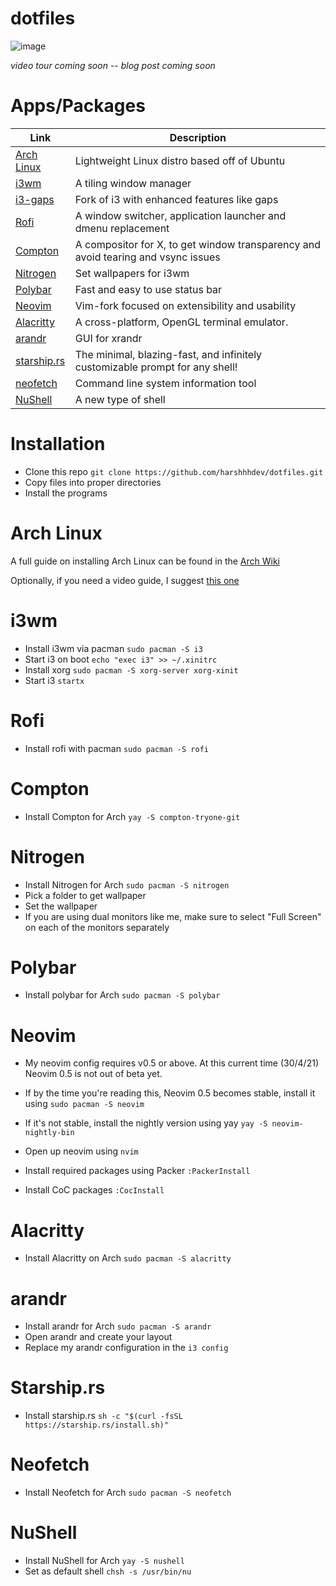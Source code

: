 # dotfiles

![image](https://user-images.githubusercontent.com/69592270/122867380-651bae00-d2f7-11eb-9795-9fd69199a58c.png)

*video tour coming soon* -- *blog post coming soon*

# Apps/Packages

| Link                                                                      | Description                                                                       |
|---------------------------------------------------------------------------|-----------------------------------------------------------------------------------|
| [Arch Linux](https://archlinux.org/)                                      | Lightweight Linux distro based off of Ubuntu                                      |
| [i3wm](https://github.com/Airblader/i3)                                   | A tiling window manager                                                           |
| [i3-gaps](https://github.com/Airblader/i3)                                | Fork of i3 with enhanced features like gaps                                       |
| [Rofi](https://github.com/DaveDavenport/rofi)                             | A window switcher, application launcher and dmenu replacement                     |
| [Compton](https://github.com/chjj/compton)                                | A compositor for X, to get window transparency and avoid tearing and vsync issues |
| [Nitrogen](https://wiki.archlinux.org/index.php/Nitrogen)                 | Set wallpapers for i3wm                                                           |
| [Polybar](https://github.com/polybar/polybar)                             | Fast and easy to use status bar                                                   |
| [Neovim](https://neovim.io/)                                              | Vim-fork focused on extensibility and usability                                   |
| [Alacritty](https://github.com/alacritty/alacritty/)                      | A cross-platform, OpenGL terminal emulator.                                       |
| [arandr](https://christian.amsuess.com/tools/arandr/)                     | GUI for xrandr                                                                    |
| [starship.rs](https://starship.rs/)                                       | The minimal, blazing-fast, and infinitely customizable prompt for any shell!      |
| [neofetch](https://github.com/dylanaraps/neofetch)                        | Command line system information tool                                              |
| [NuShell](https://www.nushell.sh/)                                        | A new type of shell                                                               |

# Installation 

 - Clone this repo `git clone https://github.com/harshhhdev/dotfiles.git`
 - Copy files into proper directories
 - Install the programs

# Arch Linux

A full guide on installing Arch Linux can be found in the [Arch Wiki](https://wiki.archlinux.org/index.php/Installation_guide)

Optionally, if you need a video guide, I suggest [this one](https://www.youtube.com/watch?v=SFzN6e7USGk)

# i3wm 

 - Install i3wm via pacman `sudo pacman -S i3`
 - Start i3 on boot `echo "exec i3" >> ~/.xinitrc`
 - Install xorg `sudo pacman -S xorg-server xorg-xinit`
 - Start i3 `startx`

# Rofi

 - Install rofi with pacman `sudo pacman -S rofi`

# Compton

 - Install Compton for Arch `yay -S compton-tryone-git`

# Nitrogen 

 - Install Nitrogen for Arch `sudo pacman -S nitrogen`
 - Pick a folder to get wallpaper
 - Set the wallpaper 
 - If you are using dual monitors like me, make sure to select "Full Screen" on each of the monitors separately

# Polybar

 - Install polybar for Arch `sudo pacman -S polybar`

# Neovim

 - My neovim config requires v0.5 or above. At this current time (30/4/21) Neovim 0.5 is not out of beta yet.
 - If by the time you're reading this, Neovim 0.5 becomes stable, install it using `sudo pacman -S neovim`
 - If it's not stable, install the nightly version using yay `yay -S neovim-nightly-bin`

 - Open up neovim using `nvim`
 - Install required packages using Packer `:PackerInstall`
 - Install CoC packages `:CocInstall`

# Alacritty

 - Install Alacritty on Arch `sudo pacman -S alacritty`

# arandr

 - Install arandr for Arch `sudo pacman -S arandr`
 - Open arandr and create your layout
 - Replace my arandr configuration in the `i3 config` 

# Starship.rs

 - Install starship.rs `sh -c "$(curl -fsSL https://starship.rs/install.sh)"`

# Neofetch

 - Install Neofetch for Arch `sudo pacman -S neofetch`

# NuShell

 - Install NuShell for Arch `yay -S nushell`
 - Set as default shell `chsh -s /usr/bin/nu`
